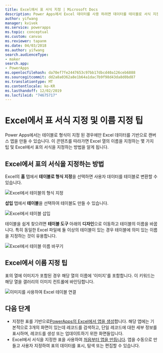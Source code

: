```yaml
---
title: Excel에서 표 서식 지정 | Microsoft Docs
description: Power Apps에서 Excel 데이터를 사용 하려면 데이터를 테이블로 서식 지정 해야 합니다. 열 이름에 '이미지' 키워드 추가
author: yifwang
manager: kvivek
ms.service: powerapps
ms.topic: conceptual
ms.custom: canvas
ms.reviewer: tapanm
ms.date: 04/03/2018
ms.author: yifwang
search.audienceType:
- maker
search.app:
- PowerApps
ms.openlocfilehash: da70ef7fe2447653c97bb17dbcd40a126ceb6888
ms.sourcegitcommit: dd2a8a0362a8e1b64a1dac7b9f98d43da8d0bd87
ms.translationtype: MT
ms.contentlocale: ko-KR
ms.lasthandoff: 12/02/2019
ms.locfileid: "74675717"
---
```

# <a name="format-a-table-in-excel-and-naming-tips"></a>Excel에서 표 서식 지정 및 이름 지정 팁
Power Apps에서는 테이블로 형식이 지정 된 경우에만 Excel 데이터를 기반으로 캔버스 앱을 만들 수 있습니다. 이 콘텐츠를 따라가면 Excel 열의 이름을 지정하는 몇 가지 팁 및 Excel에서 표의 서식을 지정하는 방법을 알게 됩니다.

## <a name="how-to-format-a-table-in-excel"></a>Excel에서 표의 서식을 지정하는 방법
Excel의 **홈** 탭에서 **테이블로 형식 지정**을 선택하면 사용자 데이터를 테이블로 변환할 수 있습니다.

![Excel에서 테이블의 형식 지정](./media/how-to-excel-tips/format-table.png)

**삽입** 탭에서 **테이블**을 선택하여 테이블도 만들 수 있습니다.

![Excel에서 테이블 삽입](./media/how-to-excel-tips/insert-table.png)

테이블을 쉽게 찾으려면 **테이블 도구** 아래의 **디자인**으로 이동하고 테이블의 이름을 바꿉니다. 특히 동일한 Excel 파일에 둘 이상의 테이블이 있는 경우 테이블에 의미 있는 이름을 지정하는 것이 유용합니다.

![Excel에서 테이블 이름 바꾸기](./media/how-to-excel-tips/rename-table.png)

## <a name="naming-tips-in-excel"></a>Excel에서 이름 지정 팁
표의 열에 이미지가 포함된 경우 해당 열의 이름에 '이미지'를 포함합니다. 이 키워드는 해당 열을 갤러리의 이미지 컨트롤에 바인딩합니다.

![이미지를 사용하여 Excel 테이블 연결](./media/how-to-excel-tips/connect-gallery.png)

## <a name="next-steps"></a>다음 단계
* 지정한 표를 기반으로[PowerApps의 Excel에서 앱을 생성](get-started-create-from-data.md)합니다. 해당 앱에는 기본적으로 3개의 화면이 있는데 레코드를 검색하고, 단일 레코드에 대한 세부 정보를 표시하며, 레코드를 생성 또는 업데이트하기 위한 화면들입니다.
* Excel에서 서식을 지정한 표을 사용하여 [처음부터 앱을 만듭니다](get-started-create-from-blank.md). 앱을 수동으로 만들고 사용자 지정하여 표의 데이터를 표시, 탐색 또는 편집할 수 있습니다.
